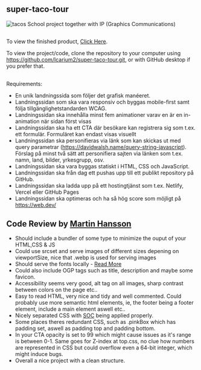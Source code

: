 ## super-taco-tour
![tacos](https://media0.giphy.com/media/26uf4WftccToOFm8w/giphy.gif?cid=ecf05e47m5ijw87pr2abxwgo95js40y8hwxqz04zclc49g0t&rid=giphy.gif)
School project together with IP (Graphics Communications)

##

To view the finished product, [Click Here](https://tacothursday.netlify.app).

To view the project/code, clone the repository to your computer using https://github.com/Icarium2/super-taco-tour.git, or with GitHub desktop if you prefer that.

##

Requirements:

- En unik landningssida som följer det grafisk manéeret.
- Landningssidan som ska vara responsiv och byggas mobile-first samt följa tillgänglighetstandarden WCAG.
- Landningssidan ska innehålla minst fem animationer varav en är en in-animation
  när sidan först visas
- Landningssidan ska ha ett CTA där besökare kan registrera sig som t.ex. ett
  formulär. Formuläret kan endast visas visuellt
- Landningssidan ska personifieras via länk som kan skickas ut med query
  parametrar (https://davidwalsh.name/query-string-javascript). Förslag på minst
  två sätt att personifiera sajten via länken som t.ex. namn, land, bilder,
  yrkesgrupp, osv.
- Landningssidan ska vara byggas statiskt i HTML, CSS och JavaScript.
- Landningssidan ska från dag ett pushas upp till ett publikt repository på GitHub.
- Landningssidan ska ladda upp på ett hostingtjänst som t.ex. Netlify, Vercel eller
  GitHub Pages
- Landningssidan ska optimeras och ha så hög score som möjligt på
  https://web.dev/

## Code Review by [Martin Hansson](https://github.com/Alegherix)

- Should include a bundler of some type to minimize the ouput of your HTML,CSS & JS
- Could use srcset and serve images of different sizes depening on viewportSize, nice that .webp is used for serving images
- Should serve the fonts locally - [Read More](https://leerob.io/blog/fonts)
- Could also include OGP tags such as title, description and maybe some favicon.
- Accessibility seems very good, alt tag on all images, sharp contrast between colors on the page etc..
- Easy to read HTML, very nice and tidy and well commented. Could probably use more semantic html elements, ie, the footer being a footer element, include a main element aswell etc..
- Nicely separated CSS with [SOC](https://en.wikipedia.org/wiki/Separation_of_concerns) being applied properly.
- Some places theres redundant CSS, such as .pinkBox which has padding set, aswell as padding top and padding bottom.
- In your CTA opacity is set to 99 which might cause issues as it's range is between 0-1. Same goes for Z-index at top.css, no clue how numbers are represented in CSS but could overflow even a 64-bit integer, which might induce bugs.
- Overall a nice project with a clean structure.
